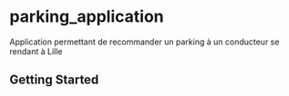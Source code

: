 # parking_application

Application permettant de recommander un parking à un conducteur se rendant à Lille

## Getting Started
 
